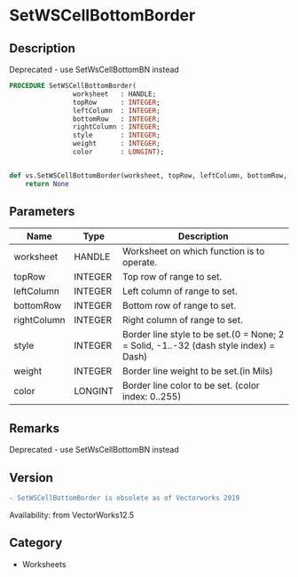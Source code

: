 # SetWSCellBottomBorder

## Description
Deprecated - use SetWsCellBottomBN instead

```pascal
PROCEDURE SetWSCellBottomBorder(
				worksheet   : HANDLE;
				topRow      : INTEGER;
				leftColumn  : INTEGER;
				bottomRow   : INTEGER;
				rightColumn : INTEGER;
				style       : INTEGER;
				weight      : INTEGER;
				color       : LONGINT);
```

```python

def vs.SetWSCellBottomBorder(worksheet, topRow, leftColumn, bottomRow, rightColumn, style, weight, color):
    return None
```

## Parameters
|Name|Type|Description|
|---|---|---|
|worksheet|HANDLE|Worksheet on which function is to operate.|
|topRow|INTEGER|Top row of range to set.|
|leftColumn|INTEGER|Left column of range to set.|
|bottomRow|INTEGER|Bottom row of range to set.|
|rightColumn|INTEGER|Right column of range to set.|
|style|INTEGER|Border line style to be set.(0 = None; 2 = Solid, -1..-32 (dash style index) = Dash)|
|weight|INTEGER|Border line weight to be set.(in Mils)|
|color|LONGINT|Border line color to be set. (color index: 0..255)|

## Remarks
Deprecated - use SetWsCellBottomBN instead

## Version
```diff
- SetWSCellBottomBorder is obsolete as of Vectorworks 2019
```

Availability: from VectorWorks12.5
## Category
* Worksheets

